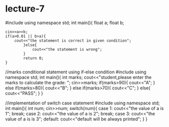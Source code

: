 # lecture-7
#include<iostream>
using namespace std;
int main(){
	float a;
	float b;
	
	cin>>a>>b;
	if(a>0.01 || b>a){
		cout<<"the statement is correct in given condition";
			}else{
				cout<<"the statement is wrong";
			}
			return 0;
	}

//marks conditional statement using if-else condition
#include<iostream>
using namespace std;
int main(){
	int marks;
	cout<<"student,please enter the marks to calculate the grade: ";
	cin>>marks;
	if(marks>90){
		cout<<"A";
	}
	else if(marks>80){
		cout<<"B";
	}
	else if(marks>70){
		cout<<"C";
	}
	else{
		cout<<"PASS";
	}
	}

//implementation of switch case statement
#include<iostream>
using namespace std;
int main(){
	int num;
	cin>>num;
	switch(num){
		case 1:
			cout<<"the value of a is 1";
			break;
		case 2:
			cout<<"the value of a is 2";
			break;
		case 3:
			cout<<"the value of a is is 3";
			default:
				cout<<"default will be always printed";
	}
	}
